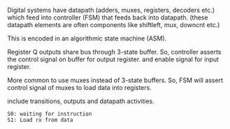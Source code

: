 <!-- SPDX-License-Identifier: zlib-acknowledgement -->
Digital systems have datapath (adders, muxes, registers, decoders etc.) 
which feed into controller (FSM) that feeds back into datapath.
(these datapath elements are often components like shiftleft, mux, downcnt etc.)

This is encoded in an algorithmic state machine (ASM).

Register Q outputs share bus through 3-state buffer.
So, controller asserts the control signal on buffer for output register.
and enable signal for input register.

More common to use muxes instead of 3-state buffers.
So, FSM will assert control signal of muxes to load data into registers.

include transitions, outputs and datapath activities.
```
S0: waiting for instruction
S1: Load rx from data
```
